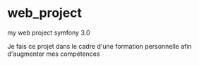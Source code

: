 # web_project
my web project symfony 3.0


Je fais ce projet dans le cadre d'une formation personnelle afin d'augmenter mes compétences

